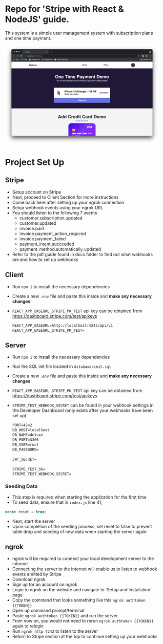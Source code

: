 # Repo for 'Stripe with React & NodeJS' guide.

This system is a simple user management system with subscription plans and one time payment.

![](https://raw.githubusercontent.com/keilokimnida/tutorial-stripe-payments/main/screenshots/Deluxe_Home.png)

# Project Set Up

## Stripe

- Setup account on Stripe
- Next, proceed to Client Section for more instructions
- Come back here after setting up your ngrok connection
- Setup webhook events using your ngrok URL
- You should listen to the following 7 events
  - customer.subscription.updated
  - customer.updated
  - invoice.paid
  - invoice.payment_action_required
  - invoice.payment_failed
  - payment_intent.succeeded
  - payment_method.automatically_updated
- Refer to the pdf guide found in docs folder to find out what webhooks are and how to set up webhooks

## Client

- Run `npm i` to install the necessary dependencies
- Create a new `.env` file and paste this inside and **make any necessary changes**:
- `REACT_APP_BASEURL_STRIPE_PK_TEST` api key can be obtained from https://dashboard.stripe.com/test/apikeys

  ```
  REACT_APP_BASEURL=http://localhost:4242/api/v1
  REACT_APP_BASEURL_STRIPE_PK_TEST=
  ```

## Server

- Run `npm i` to install the necessary dependencies
- Run the SQL init file located in `database/init.sql`
- Create a new `.env` file and paste this inside and **make any necessary changes**:
- `REACT_APP_BASEURL_STRIPE_PK_TEST` api key can be obtained from https://dashboard.stripe.com/test/apikeys
- `STRIPE_TEST_WEBHOOK_SECRET` can be found in your webhook settings in the Developer Dashboard (only exists after your webhooks have been set up)

  ```
  PORT=4242
  DB_HOST=localhost
  DB_NAME=deluxe
  DB_PORT=3306
  DB_USER=root
  DB_PASSWORD=

  JWT_SECRET=

  STRIPE_TEST_SK=
  STRIPE_TEST_WEBHOOK_SECRET=
  ```
### Seeding Data

- This step is required when starting the application for the first time
- To seed data, ensure that in `index.js` line 41,

```Javascript
const reset = true;
```

- Next, start the server
- Upon completion of the seeding process, set reset to false to prevent table drop and seeding of new data when starting the server again

## ngrok
- ngrok will be required to connect your local development server to the internet
- Connecting the server to the internet will enable us to listen to webhook events emitted by Stripe
- Download ngrok
- Sign up for an account on ngrok
- Login to ngrok on the website and navigate to 'Setup and Installation' page
- Copy the command that looks something like this ``ngrok authtoken {{TOKEN}}``
- Open up command prompt/terminal
- Paste ``ngrok authtoken {{TOKEN}}`` and run the server
- From now on, you would not need to rerun ``ngrok authtoken {{TOKEN}}`` again to relogin
- Run ``ngrok http 4242`` to listen to the server
- Return to Stripe section at the top to continue setting up your webhooks